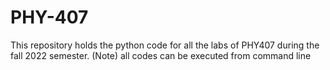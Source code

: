 # PHY-407
This repository holds the python code for all the labs of PHY407 during the fall 2022 semester. (Note) all codes can be executed from command line
